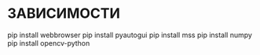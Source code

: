 # ЗАВИСИМОСТИ

pip install webbrowser
pip install pyautogui
pip install mss
pip install numpy
pip install opencv-python